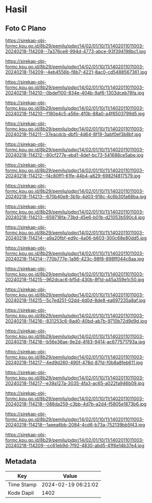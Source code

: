 # Hasil

## Foto C Plano

https://sirekap-obj-formc.kpu.go.id/8b29/pemilu/pdpr/14/02/01/10/11/1402011011003-20240218-114208--7a376ce8-994d-4773-abce-93f394198bc1.jpg

https://sirekap-obj-formc.kpu.go.id/8b29/pemilu/pdpr/14/02/01/10/11/1402011011003-20240218-114209--4eb4556b-f8b7-4221-8ac0-cd5488567361.jpg

https://sirekap-obj-formc.kpu.go.id/8b29/pemilu/pdpr/14/02/01/10/11/1402011011003-20240218-114210--0bdef100-834e-404b-9af6-1303dceb78fa.jpg

https://sirekap-obj-formc.kpu.go.id/8b29/pemilu/pdpr/14/02/01/10/11/1402011011003-20240218-114210--f180e4c5-a56e-4f0b-88a0-a4f6503799d5.jpg

https://sirekap-obj-formc.kpu.go.id/8b29/pemilu/pdpr/14/02/01/10/11/1402011011003-20240218-114211--37eacdcb-dbf5-4d64-8f19-3abf0ef3b8bf.jpg

https://sirekap-obj-formc.kpu.go.id/8b29/pemilu/pdpr/14/02/01/10/11/1402011011003-20240218-114212--80cf277e-ebd1-4def-bc73-541688ce5abe.jpg

https://sirekap-obj-formc.kpu.go.id/8b29/pemilu/pdpr/14/02/01/10/11/1402011011003-20240218-114212--f4c80ff1-61fe-44b4-a829-6982f4817579.jpg

https://sirekap-obj-formc.kpu.go.id/8b29/pemilu/pdpr/14/02/01/10/11/1402011011003-20240218-114213--670b40e8-3b1b-4d03-918c-4c6b30fa68ba.jpg

https://sirekap-obj-formc.kpu.go.id/8b29/pemilu/pdpr/14/02/01/10/11/1402011011003-20240218-114213--659718fa-73bd-45e6-b01b-d21053b590c4.jpg

https://sirekap-obj-formc.kpu.go.id/8b29/pemilu/pdpr/14/02/01/10/11/1402011011003-20240218-114214--a9a20fbf-ed9c-4a06-b603-300c68e80dd5.jpg

https://sirekap-obj-formc.kpu.go.id/8b29/pemilu/pdpr/14/02/01/10/11/1402011011003-20240218-114214--770b777e-1a96-423c-98f8-898ff044c8aa.jpg

https://sirekap-obj-formc.kpu.go.id/8b29/pemilu/pdpr/14/02/01/10/11/1402011011003-20240218-114215--962dcac6-bf5d-430b-8f1d-a45a359e1c50.jpg

https://sirekap-obj-formc.kpu.go.id/8b29/pemilu/pdpr/14/02/01/10/11/1402011011003-20240218-114215--5c7ed251-02dd-4d0d-8de8-ea697235a8af.jpg

https://sirekap-obj-formc.kpu.go.id/8b29/pemilu/pdpr/14/02/01/10/11/1402011011003-20240218-114216--831253c6-8ad0-40bd-ab7b-9710b72d9d9d.jpg

https://sirekap-obj-formc.kpu.go.id/8b29/pemilu/pdpr/14/02/01/10/11/1402011011003-20240218-114216--b56e36ae-9e2d-4f83-9414-ac677571793a.jpg

https://sirekap-obj-formc.kpu.go.id/8b29/pemilu/pdpr/14/02/01/10/11/1402011011003-20240218-114217--4ed9d260-490f-478d-87fd-f0b8a8feb611.jpg

https://sirekap-obj-formc.kpu.go.id/8b29/pemilu/pdpr/14/02/01/10/11/1402011011003-20240218-114217--e39a127a-3035-4fa3-ac65-a022fa946b09.jpg

https://sirekap-obj-formc.kpu.go.id/8b29/pemilu/pdpr/14/02/01/10/11/1402011011003-20240218-114218--088da259-c3bb-4d7b-a2d4-f5805e1873b6.jpg

https://sirekap-obj-formc.kpu.go.id/8b29/pemilu/pdpr/14/02/01/10/11/1402011011003-20240218-114218--1aeea6bb-2084-4cd6-b73a-752139bb5f43.jpg

https://sirekap-obj-formc.kpu.go.id/8b29/pemilu/pdpr/14/02/01/10/11/1402011011003-20240218-114209--cc61eb9d-7f92-4830-abd5-41f6e14b37e4.jpg


## Metadata

| Key        | Value               |
| ---------- | ------------------- |
| Time Stamp | 2024-02-19 06:21:02 |
| Kode Dapil | 1402                |



